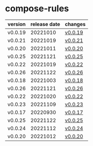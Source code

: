 # compose-rules	


|version|release date|changes|
|---|---|---|
|v0.0.19|20221010|[v0.0.19](./v0.0.19-20221010.md)|
|v0.0.21|20221019|[v0.0.21](./v0.0.21-20221019.md)|
|v0.0.20|20221011|[v0.0.20](./v0.0.20-20221011.md)|
|v0.0.25|20221121|[v0.0.25](./v0.0.25-20221121.md)|
|v0.0.22|20221019|[v0.0.22](./v0.0.22-20221019.md)|
|v0.0.26|20221122|[v0.0.26](./v0.0.26-20221122.md)|
|v0.0.18|20221003|[v0.0.18](./v0.0.18-20221003.md)|
|v0.0.26|20221121|[v0.0.26](./v0.0.26-20221121.md)|
|v0.0.22|20221020|[v0.0.22](./v0.0.22-20221020.md)|
|v0.0.23|20221109|[v0.0.23](./v0.0.23-20221109.md)|
|v0.0.17|20220930|[v0.0.17](./v0.0.17-20220930.md)|
|v0.0.25|20221122|[v0.0.25](./v0.0.25-20221122.md)|
|v0.0.24|20221112|[v0.0.24](./v0.0.24-20221112.md)|
|v0.0.20|20221012|[v0.0.20](./v0.0.20-20221012.md)|
